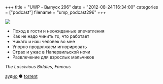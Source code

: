 +++
title = "UWP - Выпуск 296"
date = "2012-08-24T16:34:00"
categories = ["podcast"]
filename = "ump_podcast296"
+++

![](https://podcast.umputun.com/images/uwp/uwp296.jpg)


- Поход в гости и неожиданные впечатления
- Как не надо чинить то, что работает
- Чикаго и наш человек во мне
- Упорно продолжаем игнорировать
- Страх и ужас в Напервильской ночи
- Развлечение для взрослых мальчиков

_The Lascivious Biddies, Famous_

[аудио](https://podcast.umputun.com/media/ump_podcast296.mp3) ● [torrent](http://archive.rucast.net/uwp/media/ump_podcast296.mp3.torrent)


<audio src="https://podcast.umputun.com/media/ump_podcast296.mp3" preload="none">